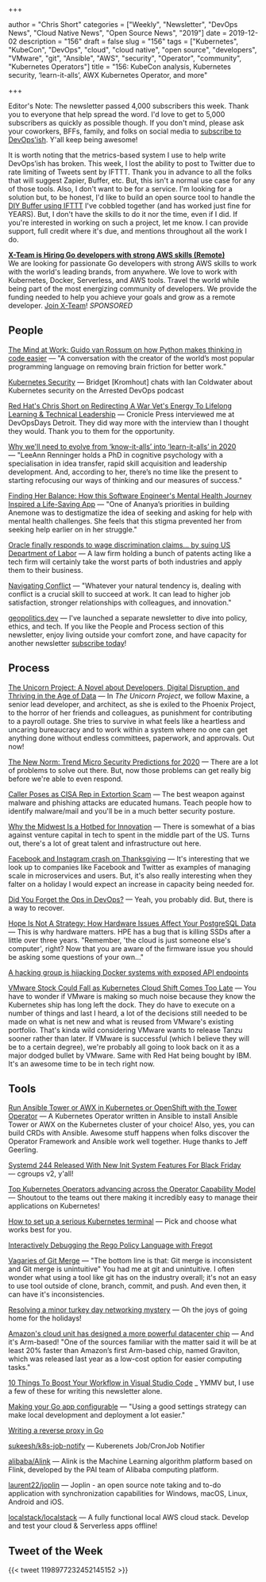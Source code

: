 +++

author = "Chris Short"
categories = ["Weekly", "Newsletter", "DevOps News", "Cloud Native News", "Open Source News", "2019"]
date = 2019-12-02
description = "156"
draft = false
slug = "156"
tags = ["Kubernetes", "KubeCon", "DevOps", "cloud", "cloud native", "open source", "developers", "VMware", "git", "Ansible", "AWS", "security", "Operator", "community", "Kubernetes Operators"]
title = "156: KubeCon analysis, Kubernetes security, ‘learn-it-alls’, AWX Kubernetes Operator, and more"

+++

Editor's Note: The newsletter passed 4,000 subscribers this week. Thank you to everyone that help spread the word. I'd love to get to 5,000 subscribers as quickly as possible though. If you don't mind, please ask your coworkers, BFFs, family, and folks on social media to [subscribe to DevOps'ish](https://devopsish.com/subscribe/). Y'all keep being awesome!

It is worth noting that the metrics-based system I use to help write DevOps’ish has broken. This week, I lost the ability to post to Twitter due to rate limiting of Tweets sent by IFTTT. Thank you in advance to all the folks that will suggest Zapier, Buffer, etc. But, this isn't a normal use case for any of those tools. Also, I don't want to be for a service. I'm looking for a solution but, to be honest, I'd like to build an open source tool to handle the [DIY Buffer using IFTTT](https://chrisshort.net/drawings/diy-buffer-using-ifttt/) I've cobbled together (and has worked just fine for YEARS). But, I don't have the skills to do it nor the time, even if I did. If you're interested in working on such a project, let me know. I can provide support, full credit where it's due, and mentions throughout all the work I do.

[**X-Team is Hiring Go developers with strong AWS skills (Remote)**](https://x-team.com/remote-go-developer-jobs/?utm_source=devopsish&utm_medium=email-ad)  
We are looking for passionate Go developers with strong AWS skills to work with the world's leading brands, from anywhere. We love to work with Kubernetes, Docker, Serverless, and AWS tools. Travel the world while being part of the most energizing community of developers. We provide the funding needed to help you achieve your goals and grow as a remote developer. [Join X-Team](https://x-team.com/remote-go-developer-jobs/?utm_source=devopsish&utm_medium=email-ad)! *SPONSORED*

## People

[The Mind at Work: Guido van Rossum on how Python makes thinking in code easier](https://blog.dropbox.com/topics/work-culture/-the-mind-at-work--guido-van-rossum-on-how-python-makes-thinking) — "A conversation with the creator of the world’s most popular programming language on removing brain friction for better work."

[Kubernetes Security](https://www.arresteddevops.com/kubernetes-security/) — Bridget [Kromhout] chats with Ian Coldwater about Kubernetes security on the Arrested DevOps podcast

[Red Hat's Chris Short on Redirecting A War Vet's Energy To Lifelong Learning & Technical Leadership](https://cronicle.press/2019/11/29/redhats-chris-short-on-redirecting-a-war-vets-energy-to-lifelong-learning-technical-leadership/) — Cronicle Press interviewed me at DevOpsDays Detroit. They did way more with the interview than I thought they would. Thank you to them for the opportunity.

[Why we'll need to evolve from ‘know-it-alls’ into ‘learn-it-alls’ in 2020](https://www.siliconrepublic.com/careers/leann-renninger-workplaces-2020) — "LeeAnn Renninger holds a PhD in cognitive psychology with a specialisation in idea transfer, rapid skill acquisition and leadership development. And, according to her, there’s no time like the present to starting refocusing our ways of thinking and our measures of success."

[Finding Her Balance: How this Software Engineer's Mental Health Journey Inspired a Life-Saving App](https://peopleofcolorintech.com/career-growth/finding-her-balance-how-this-software-engineers-mental-health-journey-inspired-a-life-saving-app/) — "One of Ananya’s priorities in building Anemone was to destigmatize the idea of seeking and asking for help with mental health challenges. She feels that this stigma prevented her from seeking help earlier on in her struggle."

[Oracle finally responds to wage discrimination claims... by suing US Department of Labor](https://www.theregister.co.uk/2019/11/27/oracle_wage_discrimination/) — A law firm holding a bunch of patents acting like a tech firm will certainly take the worst parts of both industries and apply them to their business.

[Navigating Conflict](https://hbr.org/podcast/2019/11/navigating-conflict) — "Whatever your natural tendency is, dealing with conflict is a crucial skill to succeed at work. It can lead to higher job satisfaction, stronger relationships with colleagues, and innovation."

[geopolitics.dev](https://geopolitics.dev/) — I've launched a separate newsletter to dive into policy, ethics, and tech. If you like the People and Process section of this newsletter, enjoy living outside your comfort zone, and have capacity for another newsletter [subscribe today](https://geopolitics.dev/subscribe/)!

## Process

[The Unicorn Project: A Novel about Developers, Digital Disruption, and Thriving in the Age of Data](https://amzn.to/2XqekFl) — In *The Unicorn Project*, we follow Maxine, a senior lead developer, and architect, as she is exiled to the Phoenix Project, to the horror of her friends and colleagues, as punishment for contributing to a payroll outage. She tries to survive in what feels like a heartless and uncaring bureaucracy and to work within a system where no one can get anything done without endless committees, paperwork, and approvals. Out now!

[The New Norm: Trend Micro Security Predictions for 2020](https://www.trendmicro.com/vinfo/us/security/research-and-analysis/predictions/2020) — There are a lot of problems to solve out there. But, now those problems can get really big before we're able to even respond.

[Caller Poses as CISA Rep in Extortion Scam](https://www.us-cert.gov/ncas/current-activity/2019/11/29/caller-poses-cisa-rep-extortion-scam) — The best weapon against malware and phishing attacks are educated humans. Teach people how to identify malware/mail and you'll be in a much better security posture.

[Why the Midwest Is a Hotbed for Innovation](https://fortune.com/2019/11/15/chris-olsen-drive-capital/) — There is somewhat of a bias against venture capital in tech to spent in the middle part of the US. Turns out, there's a lot of great talent and infrastructure out here.

[Facebook and Instagram crash on Thanksgiving](https://www.theguardian.com/technology/2019/nov/28/facebook-instagram-crash-thanksgiving) — It's interesting that we look up to companies like Facebook and Twitter as examples of managing scale in microservices and users. But, it's also really interesting when they falter on a holiday I would expect an increase in capacity being needed for.

[Did You Forget the Ops in DevOps?](https://www.infoq.com/articles/did-you-forget-ops-in-devops/) — Yeah, you probably did. But, there is a way to recover.

[Hope Is Not A Strategy: How Hardware Issues Affect Your PostgreSQL Data](https://info.crunchydata.com/blog/hope-is-not-a-strategy-the-hpe-ssd-issues-and-protecting-your-postgresql-data) — This is why hardware matters. HPE has a bug that is killing SSDs after a little over three years. "Remember, 'the cloud is just someone else's computer', right? Now that you are aware of the firmware issue you should be asking some questions of your own..."

[A hacking group is hijacking Docker systems with exposed API endpoints](https://www.zdnet.com/article/a-hacking-group-is-hijacking-docker-systems-with-exposed-api-endpoints/)

[VMware Stock Could Fall as Kubernetes Cloud Shift Comes Too Late](https://www.barrons.com/articles/vmware-stock-cloud-containers-kubernetes-51574459195) — You have to wonder if VMware is making so much noise because they know the Kubernetes ship has long left the dock. They do have to execute on a number of things and last I heard, a lot of the decisions still needed to be made on what is net new and what is reused from VMware's existing portfolio. That's kinda wild considering VMware wants to release Tanzu sooner rather than later. If VMware is successful (which I believe they will be to a certain degree), we're probably all going to look back on it as a major dodged bullet by VMware. Same with Red Hat being bought by IBM. It's an awesome time to be in tech right now.

## Tools

[Run Ansible Tower or AWX in Kubernetes or OpenShift with the Tower Operator](https://www.jeffgeerling.com/blog/2019/run-ansible-tower-or-awx-kubernetes-or-openshift-tower-operator) — A Kubernetes Operator written in Ansible to install Ansible Tower or AWX on the Kubernetes cluster of your choice! Also, yes, you can build CRDs with Ansible. Awesome stuff happens when folks discover the Operator Framework and Ansible work well together. Huge thanks to Jeff Geerling.

[Systemd 244 Released With New Init System Features For Black Friday](https://www.phoronix.com/scan.php?page=news_item&px=systemd-244-released) — cgroups v2, y'all!

[Top Kubernetes Operators advancing across the Operator Capability Model](https://blog.openshift.com/top-kubernetes-operators-advancing-across-the-operator-capability-model/) — Shoutout to the teams out there making it incredibly easy to manage their applications on Kubernetes!

[How to set up a serious Kubernetes terminal](https://medium.com/free-code-camp/how-to-set-up-a-serious-kubernetes-terminal-dd07cab51cd4) — Pick and choose what works best for you.

[Interactively Debugging the Rego Policy Language with Fregot](https://www.fugue.co/blog/interactively-debugging-the-rego-policy-language-with-fregot)

[Vagaries of Git Merge](http://tycon.github.io/git-inconsistencies.html) — "The bottom line is that: Git merge is inconsistent and Git merge is unintuitive" You had me at git and unintuitive. I often wonder what using a tool like git has on the industry overall; it's not an easy to use tool outside of clone, branch, commit, and push. And even then, it can have it's inconsistencies.

[Resolving a minor turkey day networking mystery](https://rachelbythebay.com/w/2019/11/28/sb8200/) — Oh the joys of going home for the holidays!

[Amazon's cloud unit has designed a more powerful datacenter chip](https://venturebeat.com/2019/11/28/amazons-cloud-unit-has-designed-a-more-powerful-datacenter-chip/) — And it's Arm-based! "One of the sources familiar with the matter said it will be at least 20% faster than Amazon’s first Arm-based chip, named Graviton, which was released last year as a low-cost option for easier computing tasks."

[10 Things To Boost Your Workflow in Visual Studio Code](https://medium.com/better-programming/10-things-to-boost-your-workflow-in-visual-studio-code-1a64d20cc6e4) _ YMMV but, I use a few of these for writing this newsletter alone.

[Making your Go app configurable](https://travix.io/making-your-go-app-configurable-bb5e5f4a9df9) — "Using a good settings strategy can make local development and deployment a lot easier."

[Writing a reverse proxy in Go](https://developer20.com/writing-proxy-in-go/)

[sukeesh/k8s-job-notify](https://github.com/sukeesh/k8s-job-notify) — Kuberenets Job/CronJob Notifier

[alibaba/Alink](https://github.com/alibaba/Alink) — Alink is the Machine Learning algorithm platform based on Flink, developed by the PAI team of Alibaba computing platform.

[laurent22/joplin](https://github.com/laurent22/joplin) — Joplin - an open source note taking and to-do application with synchronization capabilities for Windows, macOS, Linux, Android and iOS.

[localstack/localstack](https://github.com/localstack/localstack) — A fully functional local AWS cloud stack. Develop and test your cloud & Serverless apps offline!

## Tweet of the Week

{{< tweet 1198977232452145152 >}}
